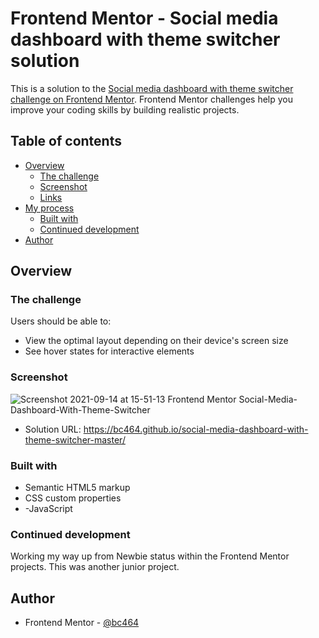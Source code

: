 # Frontend Mentor - Social media dashboard with theme switcher solution

This is a solution to the [Social media dashboard with theme switcher challenge on Frontend Mentor](https://www.frontendmentor.io/challenges/social-media-dashboard-with-theme-switcher-6oY8ozp_H). Frontend Mentor challenges help you improve your coding skills by building realistic projects. 

## Table of contents

- [Overview](#overview)
  - [The challenge](#the-challenge)
  - [Screenshot](#screenshot)
  - [Links](#links)
- [My process](#my-process)
  - [Built with](#built-with)
   - [Continued development](#continued-development)
- [Author](#author)


## Overview

### The challenge

Users should be able to:

- View the optimal layout depending on their device's screen size
- See hover states for interactive elements

### Screenshot

![Screenshot 2021-09-14 at 15-51-13 Frontend Mentor Social-Media-Dashboard-With-Theme-Switcher](https://user-images.githubusercontent.com/82536545/133270557-fad1c52b-dd32-4f5a-8df6-3c93b1f367f2.png)


- Solution URL: https://bc464.github.io/social-media-dashboard-with-theme-switcher-master/

### Built with

- Semantic HTML5 markup
- CSS custom properties
- -JavaScript

### Continued development

Working my way up from Newbie status within the Frontend Mentor projects. This was another junior project.

## Author

- Frontend Mentor - [@bc464](https://www.frontendmentor.io/profile/yourusername)
